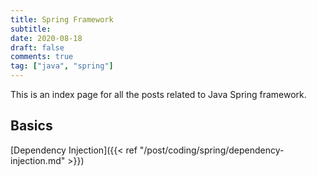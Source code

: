 ```yaml
---
title: Spring Framework
subtitle: 
date: 2020-08-18
draft: false
comments: true
tag: ["java", "spring"]
---
```


This is an index page for all the posts related to Java Spring framework.

## Basics

[Dependency Injection]({{< ref "/post/coding/spring/dependency-injection.md" >}})
